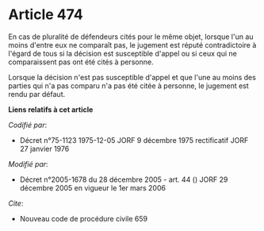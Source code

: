 # Article 474

En cas de pluralité de défendeurs cités pour le même objet, lorsque l'un au moins d'entre eux ne comparaît pas, le jugement
est réputé contradictoire à l'égard de tous si la décision est susceptible d'appel ou si ceux qui ne comparaissent pas ont
été cités à personne.

Lorsque la décision n'est pas susceptible d'appel et que l'une au moins des parties qui n'a pas comparu n'a pas été citée à
personne, le jugement est rendu par défaut.

**Liens relatifs à cet article**

_Codifié par_:

  - Décret n°75-1123 1975-12-05 JORF 9 décembre 1975 rectificatif JORF 27 janvier 1976

_Modifié par_:

  - Décret n°2005-1678 du 28 décembre 2005 - art. 44 () JORF 29 décembre 2005 en vigueur le 1er mars 2006

_Cite_:

  - Nouveau code de procédure civile 659
